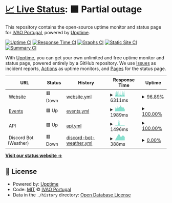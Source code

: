 # [📈 Live Status](https://ivao-portugal.github.io/status-page): <!--live status--> **🟧 Partial outage**

This repository contains the open-source uptime monitor and status page for [IVAO Portugal](https://pt.ivao.aero), powered by [Upptime](https://github.com/upptime/upptime).

[![Uptime CI](https://github.com/ivao-portugal/status-page/workflows/Uptime%20CI/badge.svg)](https://github.com/ivao-portugal/status-page/actions?query=workflow%3A%22Uptime+CI%22)
[![Response Time CI](https://github.com/ivao-portugal/status-page/workflows/Response%20Time%20CI/badge.svg)](https://github.com/ivao-portugal/status-page/actions?query=workflow%3A%22Response+Time+CI%22)
[![Graphs CI](https://github.com/ivao-portugal/status-page/workflows/Graphs%20CI/badge.svg)](https://github.com/ivao-portugal/status-page/actions?query=workflow%3A%22Graphs+CI%22)
[![Static Site CI](https://github.com/ivao-portugal/status-page/workflows/Static%20Site%20CI/badge.svg)](https://github.com/ivao-portugal/status-page/actions?query=workflow%3A%22Static+Site+CI%22)
[![Summary CI](https://github.com/ivao-portugal/status-page/workflows/Summary%20CI/badge.svg)](https://github.com/ivao-portugal/status-page/actions?query=workflow%3A%22Summary+CI%22)

With [Upptime](https://upptime.js.org), you can get your own unlimited and free uptime monitor and status page, powered entirely by a GitHub repository. We use [Issues](https://github.com/ivao-portugal/status-page/issues) as incident reports, [Actions](https://github.com/ivao-portugal/status-page/actions) as uptime monitors, and [Pages](https://ivao-portugal.github.io/status-page) for the status page.

<!--start: status pages-->
<!-- This summary is generated by Upptime (https://github.com/upptime/upptime) -->
<!-- Do not edit this manually, your changes will be overwritten -->
<!-- prettier-ignore -->
| URL | Status | History | Response Time | Uptime |
| --- | ------ | ------- | ------------- | ------ |
| <img alt="" src="https://icons.duckduckgo.com/ip3/pt.ivao.aero.ico" height="13"> [Website](https://pt.ivao.aero/portal) | 🟥 Down | [website.yml](https://github.com/IVAO-Portugal/status-page/commits/HEAD/history/website.yml) | <details><summary><img alt="Response time graph" src="./graphs/website/response-time-week.png" height="20"> 6311ms</summary><br><a href="https://status.pt.ivao.aero/history/website"><img alt="Response time 5117" src="https://img.shields.io/endpoint?url=https%3A%2F%2Fraw.githubusercontent.com%2FIVAO-Portugal%2Fstatus-page%2FHEAD%2Fapi%2Fwebsite%2Fresponse-time.json"></a><br><a href="https://status.pt.ivao.aero/history/website"><img alt="24-hour response time 7536" src="https://img.shields.io/endpoint?url=https%3A%2F%2Fraw.githubusercontent.com%2FIVAO-Portugal%2Fstatus-page%2FHEAD%2Fapi%2Fwebsite%2Fresponse-time-day.json"></a><br><a href="https://status.pt.ivao.aero/history/website"><img alt="7-day response time 6311" src="https://img.shields.io/endpoint?url=https%3A%2F%2Fraw.githubusercontent.com%2FIVAO-Portugal%2Fstatus-page%2FHEAD%2Fapi%2Fwebsite%2Fresponse-time-week.json"></a><br><a href="https://status.pt.ivao.aero/history/website"><img alt="30-day response time 6392" src="https://img.shields.io/endpoint?url=https%3A%2F%2Fraw.githubusercontent.com%2FIVAO-Portugal%2Fstatus-page%2FHEAD%2Fapi%2Fwebsite%2Fresponse-time-month.json"></a><br><a href="https://status.pt.ivao.aero/history/website"><img alt="1-year response time 5187" src="https://img.shields.io/endpoint?url=https%3A%2F%2Fraw.githubusercontent.com%2FIVAO-Portugal%2Fstatus-page%2FHEAD%2Fapi%2Fwebsite%2Fresponse-time-year.json"></a></details> | <details><summary><a href="https://status.pt.ivao.aero/history/website">96.89%</a></summary><a href="https://status.pt.ivao.aero/history/website"><img alt="All-time uptime 99.45%" src="https://img.shields.io/endpoint?url=https%3A%2F%2Fraw.githubusercontent.com%2FIVAO-Portugal%2Fstatus-page%2FHEAD%2Fapi%2Fwebsite%2Fuptime.json"></a><br><a href="https://status.pt.ivao.aero/history/website"><img alt="24-hour uptime 99.99%" src="https://img.shields.io/endpoint?url=https%3A%2F%2Fraw.githubusercontent.com%2FIVAO-Portugal%2Fstatus-page%2FHEAD%2Fapi%2Fwebsite%2Fuptime-day.json"></a><br><a href="https://status.pt.ivao.aero/history/website"><img alt="7-day uptime 96.89%" src="https://img.shields.io/endpoint?url=https%3A%2F%2Fraw.githubusercontent.com%2FIVAO-Portugal%2Fstatus-page%2FHEAD%2Fapi%2Fwebsite%2Fuptime-week.json"></a><br><a href="https://status.pt.ivao.aero/history/website"><img alt="30-day uptime 97.46%" src="https://img.shields.io/endpoint?url=https%3A%2F%2Fraw.githubusercontent.com%2FIVAO-Portugal%2Fstatus-page%2FHEAD%2Fapi%2Fwebsite%2Fuptime-month.json"></a><br><a href="https://status.pt.ivao.aero/history/website"><img alt="1-year uptime 98.92%" src="https://img.shields.io/endpoint?url=https%3A%2F%2Fraw.githubusercontent.com%2FIVAO-Portugal%2Fstatus-page%2FHEAD%2Fapi%2Fwebsite%2Fuptime-year.json"></a></details>
| <img alt="" src="https://icons.duckduckgo.com/ip3/events.pt.ivao.aero.ico" height="13"> [Events](https://events.pt.ivao.aero) | 🟩 Up | [events.yml](https://github.com/IVAO-Portugal/status-page/commits/HEAD/history/events.yml) | <details><summary><img alt="Response time graph" src="./graphs/events/response-time-week.png" height="20"> 1989ms</summary><br><a href="https://status.pt.ivao.aero/history/events"><img alt="Response time 3385" src="https://img.shields.io/endpoint?url=https%3A%2F%2Fraw.githubusercontent.com%2FIVAO-Portugal%2Fstatus-page%2FHEAD%2Fapi%2Fevents%2Fresponse-time.json"></a><br><a href="https://status.pt.ivao.aero/history/events"><img alt="24-hour response time 1544" src="https://img.shields.io/endpoint?url=https%3A%2F%2Fraw.githubusercontent.com%2FIVAO-Portugal%2Fstatus-page%2FHEAD%2Fapi%2Fevents%2Fresponse-time-day.json"></a><br><a href="https://status.pt.ivao.aero/history/events"><img alt="7-day response time 1989" src="https://img.shields.io/endpoint?url=https%3A%2F%2Fraw.githubusercontent.com%2FIVAO-Portugal%2Fstatus-page%2FHEAD%2Fapi%2Fevents%2Fresponse-time-week.json"></a><br><a href="https://status.pt.ivao.aero/history/events"><img alt="30-day response time 2139" src="https://img.shields.io/endpoint?url=https%3A%2F%2Fraw.githubusercontent.com%2FIVAO-Portugal%2Fstatus-page%2FHEAD%2Fapi%2Fevents%2Fresponse-time-month.json"></a><br><a href="https://status.pt.ivao.aero/history/events"><img alt="1-year response time 3405" src="https://img.shields.io/endpoint?url=https%3A%2F%2Fraw.githubusercontent.com%2FIVAO-Portugal%2Fstatus-page%2FHEAD%2Fapi%2Fevents%2Fresponse-time-year.json"></a></details> | <details><summary><a href="https://status.pt.ivao.aero/history/events">100.00%</a></summary><a href="https://status.pt.ivao.aero/history/events"><img alt="All-time uptime 95.17%" src="https://img.shields.io/endpoint?url=https%3A%2F%2Fraw.githubusercontent.com%2FIVAO-Portugal%2Fstatus-page%2FHEAD%2Fapi%2Fevents%2Fuptime.json"></a><br><a href="https://status.pt.ivao.aero/history/events"><img alt="24-hour uptime 100.00%" src="https://img.shields.io/endpoint?url=https%3A%2F%2Fraw.githubusercontent.com%2FIVAO-Portugal%2Fstatus-page%2FHEAD%2Fapi%2Fevents%2Fuptime-day.json"></a><br><a href="https://status.pt.ivao.aero/history/events"><img alt="7-day uptime 100.00%" src="https://img.shields.io/endpoint?url=https%3A%2F%2Fraw.githubusercontent.com%2FIVAO-Portugal%2Fstatus-page%2FHEAD%2Fapi%2Fevents%2Fuptime-week.json"></a><br><a href="https://status.pt.ivao.aero/history/events"><img alt="30-day uptime 97.07%" src="https://img.shields.io/endpoint?url=https%3A%2F%2Fraw.githubusercontent.com%2FIVAO-Portugal%2Fstatus-page%2FHEAD%2Fapi%2Fevents%2Fuptime-month.json"></a><br><a href="https://status.pt.ivao.aero/history/events"><img alt="1-year uptime 91.34%" src="https://img.shields.io/endpoint?url=https%3A%2F%2Fraw.githubusercontent.com%2FIVAO-Portugal%2Fstatus-page%2FHEAD%2Fapi%2Fevents%2Fuptime-year.json"></a></details>
| <img alt="" src="https://icons.duckduckgo.com/ip3/null.ico" height="13"> API | 🟩 Up | [api.yml](https://github.com/IVAO-Portugal/status-page/commits/HEAD/history/api.yml) | <details><summary><img alt="Response time graph" src="./graphs/api/response-time-week.png" height="20"> 1496ms</summary><br><a href="https://status.pt.ivao.aero/history/api"><img alt="Response time 2570" src="https://img.shields.io/endpoint?url=https%3A%2F%2Fraw.githubusercontent.com%2FIVAO-Portugal%2Fstatus-page%2FHEAD%2Fapi%2Fapi%2Fresponse-time.json"></a><br><a href="https://status.pt.ivao.aero/history/api"><img alt="24-hour response time 5939" src="https://img.shields.io/endpoint?url=https%3A%2F%2Fraw.githubusercontent.com%2FIVAO-Portugal%2Fstatus-page%2FHEAD%2Fapi%2Fapi%2Fresponse-time-day.json"></a><br><a href="https://status.pt.ivao.aero/history/api"><img alt="7-day response time 1496" src="https://img.shields.io/endpoint?url=https%3A%2F%2Fraw.githubusercontent.com%2FIVAO-Portugal%2Fstatus-page%2FHEAD%2Fapi%2Fapi%2Fresponse-time-week.json"></a><br><a href="https://status.pt.ivao.aero/history/api"><img alt="30-day response time 1247" src="https://img.shields.io/endpoint?url=https%3A%2F%2Fraw.githubusercontent.com%2FIVAO-Portugal%2Fstatus-page%2FHEAD%2Fapi%2Fapi%2Fresponse-time-month.json"></a><br><a href="https://status.pt.ivao.aero/history/api"><img alt="1-year response time 2373" src="https://img.shields.io/endpoint?url=https%3A%2F%2Fraw.githubusercontent.com%2FIVAO-Portugal%2Fstatus-page%2FHEAD%2Fapi%2Fapi%2Fresponse-time-year.json"></a></details> | <details><summary><a href="https://status.pt.ivao.aero/history/api">100.00%</a></summary><a href="https://status.pt.ivao.aero/history/api"><img alt="All-time uptime 91.13%" src="https://img.shields.io/endpoint?url=https%3A%2F%2Fraw.githubusercontent.com%2FIVAO-Portugal%2Fstatus-page%2FHEAD%2Fapi%2Fapi%2Fuptime.json"></a><br><a href="https://status.pt.ivao.aero/history/api"><img alt="24-hour uptime 100.00%" src="https://img.shields.io/endpoint?url=https%3A%2F%2Fraw.githubusercontent.com%2FIVAO-Portugal%2Fstatus-page%2FHEAD%2Fapi%2Fapi%2Fuptime-day.json"></a><br><a href="https://status.pt.ivao.aero/history/api"><img alt="7-day uptime 100.00%" src="https://img.shields.io/endpoint?url=https%3A%2F%2Fraw.githubusercontent.com%2FIVAO-Portugal%2Fstatus-page%2FHEAD%2Fapi%2Fapi%2Fuptime-week.json"></a><br><a href="https://status.pt.ivao.aero/history/api"><img alt="30-day uptime 93.48%" src="https://img.shields.io/endpoint?url=https%3A%2F%2Fraw.githubusercontent.com%2FIVAO-Portugal%2Fstatus-page%2FHEAD%2Fapi%2Fapi%2Fuptime-month.json"></a><br><a href="https://status.pt.ivao.aero/history/api"><img alt="1-year uptime 93.30%" src="https://img.shields.io/endpoint?url=https%3A%2F%2Fraw.githubusercontent.com%2FIVAO-Portugal%2Fstatus-page%2FHEAD%2Fapi%2Fapi%2Fuptime-year.json"></a></details>
| <img alt="" src="https://discord.com/assets/41484d92c876f76b20c7f746221e8151.svg" height="13"> Discord Bot (Weather) | 🟥 Down | [discord-bot-weather.yml](https://github.com/IVAO-Portugal/status-page/commits/HEAD/history/discord-bot-weather.yml) | <details><summary><img alt="Response time graph" src="./graphs/discord-bot-weather/response-time-week.png" height="20"> 388ms</summary><br><a href="https://status.pt.ivao.aero/history/discord-bot-weather"><img alt="Response time 450" src="https://img.shields.io/endpoint?url=https%3A%2F%2Fraw.githubusercontent.com%2FIVAO-Portugal%2Fstatus-page%2FHEAD%2Fapi%2Fdiscord-bot-weather%2Fresponse-time.json"></a><br><a href="https://status.pt.ivao.aero/history/discord-bot-weather"><img alt="24-hour response time 0" src="https://img.shields.io/endpoint?url=https%3A%2F%2Fraw.githubusercontent.com%2FIVAO-Portugal%2Fstatus-page%2FHEAD%2Fapi%2Fdiscord-bot-weather%2Fresponse-time-day.json"></a><br><a href="https://status.pt.ivao.aero/history/discord-bot-weather"><img alt="7-day response time 388" src="https://img.shields.io/endpoint?url=https%3A%2F%2Fraw.githubusercontent.com%2FIVAO-Portugal%2Fstatus-page%2FHEAD%2Fapi%2Fdiscord-bot-weather%2Fresponse-time-week.json"></a><br><a href="https://status.pt.ivao.aero/history/discord-bot-weather"><img alt="30-day response time 400" src="https://img.shields.io/endpoint?url=https%3A%2F%2Fraw.githubusercontent.com%2FIVAO-Portugal%2Fstatus-page%2FHEAD%2Fapi%2Fdiscord-bot-weather%2Fresponse-time-month.json"></a><br><a href="https://status.pt.ivao.aero/history/discord-bot-weather"><img alt="1-year response time 446" src="https://img.shields.io/endpoint?url=https%3A%2F%2Fraw.githubusercontent.com%2FIVAO-Portugal%2Fstatus-page%2FHEAD%2Fapi%2Fdiscord-bot-weather%2Fresponse-time-year.json"></a></details> | <details><summary><a href="https://status.pt.ivao.aero/history/discord-bot-weather">0.00%</a></summary><a href="https://status.pt.ivao.aero/history/discord-bot-weather"><img alt="All-time uptime 72.10%" src="https://img.shields.io/endpoint?url=https%3A%2F%2Fraw.githubusercontent.com%2FIVAO-Portugal%2Fstatus-page%2FHEAD%2Fapi%2Fdiscord-bot-weather%2Fuptime.json"></a><br><a href="https://status.pt.ivao.aero/history/discord-bot-weather"><img alt="24-hour uptime 0.00%" src="https://img.shields.io/endpoint?url=https%3A%2F%2Fraw.githubusercontent.com%2FIVAO-Portugal%2Fstatus-page%2FHEAD%2Fapi%2Fdiscord-bot-weather%2Fuptime-day.json"></a><br><a href="https://status.pt.ivao.aero/history/discord-bot-weather"><img alt="7-day uptime 0.00%" src="https://img.shields.io/endpoint?url=https%3A%2F%2Fraw.githubusercontent.com%2FIVAO-Portugal%2Fstatus-page%2FHEAD%2Fapi%2Fdiscord-bot-weather%2Fuptime-week.json"></a><br><a href="https://status.pt.ivao.aero/history/discord-bot-weather"><img alt="30-day uptime 1.38%" src="https://img.shields.io/endpoint?url=https%3A%2F%2Fraw.githubusercontent.com%2FIVAO-Portugal%2Fstatus-page%2FHEAD%2Fapi%2Fdiscord-bot-weather%2Fuptime-month.json"></a><br><a href="https://status.pt.ivao.aero/history/discord-bot-weather"><img alt="1-year uptime 38.94%" src="https://img.shields.io/endpoint?url=https%3A%2F%2Fraw.githubusercontent.com%2FIVAO-Portugal%2Fstatus-page%2FHEAD%2Fapi%2Fdiscord-bot-weather%2Fuptime-year.json"></a></details>

<!--end: status pages-->

[**Visit our status website →**](https://ivao-portugal.github.io/status-page)

## 📄 License

- Powered by: [Upptime](https://github.com/upptime/upptime)
- Code: [MIT](./LICENSE) © [IVAO Portugal](https://pt.ivao.aero)
- Data in the `./history` directory: [Open Database License](https://opendatacommons.org/licenses/odbl/1-0/)
